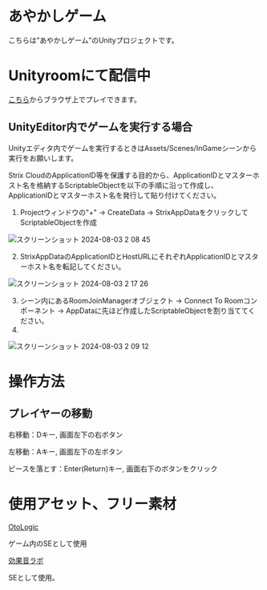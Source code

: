# あやかしゲーム
こちらは”あやかしゲーム”のUnityプロジェクトです。


# Unityroomにて配信中
[こちら](https://unityroom.com/games/ayakashi_game)からブラウザ上でプレイできます。

## UnityEditor内でゲームを実行する場合
Unityエディタ内でゲームを実行するときはAssets/Scenes/InGameシーンから実行をお願いします。

Strix CloudのApplicationID等を保護する目的から、ApplicationIDとマスターホスト名を格納するScriptableObjectを以下の手順に沿って作成し、
ApplicationIDとマスターホスト名を発行して貼り付けてください。

1. Projectウィンドウの"+" -> CreateData -> StrixAppDataをクリックしてScriptableObjectを作成

![スクリーンショット 2024-08-03 2 08 45](https://github.com/user-attachments/assets/042be4ac-64c9-4c86-9405-ac8b46e46969)

2. StrixAppDataのApplicationIDとHostURLにそれぞれApplicationIDとマスターホスト名を転記してください。
   
![スクリーンショット 2024-08-03 2 17 26](https://github.com/user-attachments/assets/3d6c69d6-cc34-43a8-b78e-18d9c0465eb9)

3. シーン内にあるRoomJoinManagerオブジェクト -> Connect To Roomコンポーネント -> AppDataに先ほど作成したScriptableObjectを割り当ててください。
4. 
![スクリーンショット 2024-08-03 2 09 12](https://github.com/user-attachments/assets/61d09003-bacc-4283-bf22-338bb0fb5163)


# 操作方法
## プレイヤーの移動
右移動：Dキー, 画面左下の右ボタン

左移動：Aキー, 画面左下の左ボタン

ピースを落とす：Enter(Return)キー, 画面右下のボタンをクリック

# 使用アセット、フリー素材
[OtoLogic](https://otologic.jp/)

ゲーム内のSEとして使用

[効果音ラボ](https://soundeffect-lab.info/)

SEとして使用。
